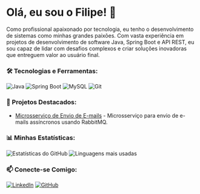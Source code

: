 # Olá, eu sou o Filipe! 👋

Como profissional apaixonado por tecnologia, eu tenho o desenvolvimento de sistemas como minhas grandes paixões. Com vasta experiência em projetos de desenvolvimento de software Java,
Spring Boot e API REST, eu sou capaz de lidar com desafios complexos e criar soluções inovadoras que
entreguem valor ao usuário final.

### 🛠️ Tecnologias e Ferramentas:
![Java](https://img.shields.io/badge/Java-ED8B00?style=for-the-badge&logo=java&logoColor=white)
![Spring Boot](https://img.shields.io/badge/Spring_Boot-F2F4F9?style=for-the-badge&logo=spring-boot)
![MySQL](https://img.shields.io/badge/MySQL-005C84?style=for-the-badge&logo=mysql&logoColor=white)
![Git](https://img.shields.io/badge/Git-F05032?style=for-the-badge&logo=git&logoColor=white)

### 🚀 Projetos Destacados:
- [Microsserviço de Envio de E-mails](https://github.com/Filipescordeiro2/email_send) - Microsserviço para envio de e-mails assíncronos usando RabbitMQ.
### 📊 Minhas Estatísticas:
![Estatísticas do GitHub](https://github-readme-stats.vercel.app/api?username=seuusuario&show_icons=true&theme=radical)
![Linguagens mais usadas](https://github-readme-stats.vercel.app/api/top-langs/?username=seuusuario&layout=compact&theme=radical)

### 📫 Conecte-se Comigo:
[![LinkedIn](https://img.shields.io/badge/LinkedIn-0077B5?style=for-the-badge&logo=linkedin&logoColor=white)](https://www.linkedin.com/in/filipesantanacordeiro/)
[![GitHub](https://img.shields.io/badge/GitHub-100000?style=for-the-badge&logo=github&logoColor=white)]([https://github.com/seuusuario](https://github.com/Filipescordeiro2))
